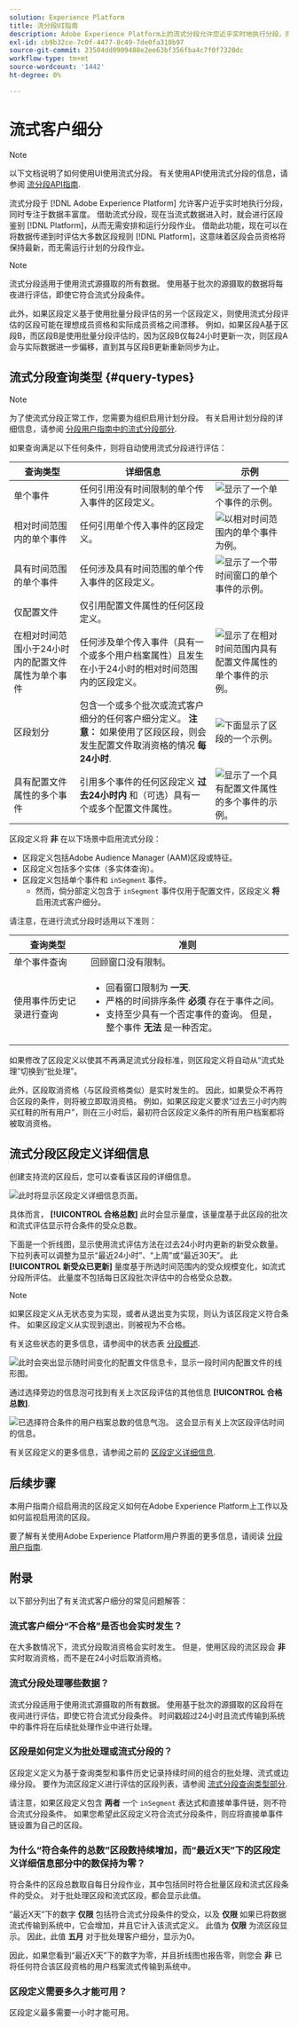 ```yaml
---
solution: Experience Platform
title: 流分段UI指南
description: Adobe Experience Platform上的流式分段允许您近乎实时地执行分段，同时专注于数据丰富度。 借助流式分段，现在可在数据进入Platform时进行区段鉴别，从而无需安排和运行分段作业。 借助此功能，现在可以在将数据传递到Platform时评估大多数区段规则，这意味着区段成员资格将保持最新，而无需运行计划的分段作业。
exl-id: cb9b32ce-7c0f-4477-8c49-7de0fa310b97
source-git-commit: 23504dd0909488e2ee63bf356fba4c7f0f7320dc
workflow-type: tm+mt
source-wordcount: '1442'
ht-degree: 0%

---
```


# 流式客户细分

>[!NOTE]
>
>以下文档说明了如何使用UI使用流式分段。 有关使用API使用流式分段的信息，请参阅 [流分段API指南](../api/streaming-segmentation.md).

流式分段于 [!DNL Adobe Experience Platform] 允许客户近乎实时地执行分段，同时专注于数据丰富度。 借助流式分段，现在当流式数据进入时，就会进行区段鉴别 [!DNL Platform]，从而无需安排和运行分段作业。 借助此功能，现在可以在将数据传递到时评估大多数区段规则 [!DNL Platform]，这意味着区段会员资格将保持最新，而无需运行计划的分段作业。

>[!NOTE]
>
>流式分段适用于使用流式源摄取的所有数据。 使用基于批次的源摄取的数据将每夜进行评估，即使它符合流式分段条件。
>
>此外，如果区段定义基于使用批量分段评估的另一个区段定义，则使用流式分段评估的区段可能在理想成员资格和实际成员资格之间漂移。 例如，如果区段A基于区段B，而区段B是使用批量分段评估的，因为区段B仅每24小时更新一次，则区段A会与实际数据进一步偏移，直到其与区段B更新重新同步为止。

## 流式分段查询类型 {#query-types}

>[!NOTE]
>
>为了使流式分段正常工作，您需要为组织启用计划分段。 有关启用计划分段的详细信息，请参阅 [分段用户指南中的流式分段部分](./overview.md#scheduled-segmentation).

如果查询满足以下任何条件，则将自动使用流式分段进行评估：

| 查询类型 | 详细信息 | 示例 |
| ---------- | ------- | ------- |
| 单个事件 | 任何引用没有时间限制的单个传入事件的区段定义。 | ![显示了一个单个事件的示例。](../images/ui/streaming-segmentation/incoming-hit.png) |
| 相对时间范围内的单个事件 | 任何引用单个传入事件的区段定义。 | ![以相对时间范围内的单个事件为例。](../images/ui/streaming-segmentation/relative-hit-success.png) |
| 具有时间范围的单个事件 | 任何涉及具有时间范围的单个传入事件的区段定义。 | ![显示了一个带时间窗口的单个事件的示例。](../images/ui/streaming-segmentation/historic-time-window.png) |
| 仅配置文件 | 仅引用配置文件属性的任何区段定义。 | |
| 在相对时间范围小于24小时内的配置文件属性为单个事件 | 任何涉及单个传入事件（具有一个或多个用户档案属性）且发生在小于24小时的相对时间范围内的区段定义。 | ![显示了在相对时间范围内具有配置文件属性的单个事件的示例。](../images/ui/streaming-segmentation/profile-relative-success.png) |
| 区段划分 | 包含一个或多个批次或流式客户细分的任何客户细分定义。 **注意：** 如果使用了区段区段，则会发生配置文件取消资格的情况 **每24小时**. | ![下面显示了区段的一个示例。](../images/ui/streaming-segmentation/two-batches.png) |
| 具有配置文件属性的多个事件 | 引用多个事件的任何区段定义 **过去24小时内** 和（可选）具有一个或多个配置文件属性。 | ![显示了一个具有配置文件属性的多个事件的示例。](../images/ui/streaming-segmentation/event-history-success.png) |

区段定义将 **非** 在以下场景中启用流式分段：

- 区段定义包括Adobe Audience Manager (AAM)区段或特征。
- 区段定义包括多个实体（多实体查询）。
- 区段定义包括单个事件和 `inSegment` 事件。
   - 然而，倘分部定义包含于 `inSegment` 事件仅用于配置文件，区段定义 **将** 启用流式客户细分。

请注意，在进行流式分段时适用以下准则：

| 查询类型 | 准则 |
| ---------- | -------- |
| 单个事件查询 | 回顾窗口没有限制。 |
| 使用事件历史记录进行查询 | <ul><li>回看窗口限制为 **一天**.</li><li>严格的时间排序条件 **必须** 存在于事件之间。</li><li>支持至少具有一个否定事件的查询。 但是，整个事件 **无法** 是一种否定。</li></ul> |

如果修改了区段定义以使其不再满足流式分段标准，则区段定义将自动从“流式处理”切换到“批处理”。

此外，区段取消资格（与区段资格类似）是实时发生的。 因此，如果受众不再符合区段的条件，则将被立即取消资格。 例如，如果区段定义要求“过去三小时内购买红鞋的所有用户”，则在三小时后，最初符合区段定义条件的所有用户档案都将被取消资格。

## 流式分段区段定义详细信息

创建支持流的区段后，您可以查看该区段的详细信息。

![此时将显示区段定义详细信息页面。](../images/ui/streaming-segmentation/monitoring-streaming-segment.png)

具体而言， **[!UICONTROL 合格总数]** 此时会显示量度，该量度基于此区段的批次和流式评估显示符合条件的受众总数。

下面是一个折线图，显示使用流式评估方法在过去24小时内更新的新受众数量。 下拉列表可以调整为显示“最近24小时”、“上周”或“最近30天”。 此 **[!UICONTROL 新受众已更新]** 量度基于所选时间范围内的受众规模变化，如流式分段所评估。 此量度不包括每日区段批次评估中的合格受众总数。

>[!NOTE]
>
>如果区段定义从无状态变为实现，或者从退出变为实现，则认为该区段定义符合条件。 如果区段定义从实现到退出，则被视为不合格。
>
>有关这些状态的更多信息，请参阅中的状态表 [分段概述](./overview.md#browse).

![此时会突出显示随时间变化的配置文件信息卡，显示一段时间内配置文件的线形图。](../images/ui/streaming-segmentation/monitoring-streaming-segment-graph.png)

通过选择旁边的信息泡可找到有关上次区段评估的其他信息 **[!UICONTROL 合格总数]**.

![已选择符合条件的用户档案总数的信息气泡。 这会显示有关上次区段评估时间的信息。](../images/ui/streaming-segmentation/info-bubble.png)

有关区段定义的更多信息，请参阅之前的 [区段定义详细信息](#segment-details).

## 后续步骤

本用户指南介绍启用流的区段定义如何在Adobe Experience Platform上工作以及如何监视启用流的区段。

要了解有关使用Adobe Experience Platform用户界面的更多信息，请阅读 [分段用户指南](./overview.md).

## 附录

以下部分列出了有关流式客户细分的常见问题解答：

### 流式客户细分“不合格”是否也会实时发生？

在大多数情况下，流式分段取消资格会实时发生。 但是，使用区段的流区段会 **非** 实时取消资格，而不是在24小时后取消资格。

### 流式分段处理哪些数据？

流式分段适用于使用流式源摄取的所有数据。 使用基于批次的源摄取的区段将在夜间进行评估，即使它符合流式分段条件。 时间戳超过24小时且流式传输到系统中的事件将在后续批处理作业中进行处理。

### 区段是如何定义为批处理或流式分段的？

区段定义定义为基于查询类型和事件历史记录持续时间的组合的批处理、流式或边缘分段。 要作为流区段定义进行评估的区段列表，请参阅 [流式分段查询类型部分](#query-types).

请注意，如果区段定义包含 **两者** 一个 `inSegment` 表达式和直接单事件链，则不符合流式分段条件。 如果您希望此区段定义符合流式分段条件，则应将直接单事件链设置为自己的区段。

### 为什么“符合条件的总数”区段数持续增加，而“最近X天”下的区段定义详细信息部分中的数保持为零？

符合条件的区段总数取自每日分段作业，其中包括同时符合批量区段和流式区段条件的受众。 对于批处理区段和流式区段，都会显示此值。

“最近X天”下的数字 **仅限** 包括符合流式分段条件的受众，以及 **仅限** 如果已将数据流式传输到系统中，它会增加，并且它计入该流式定义。 此值为 **仅限** 为流区段显示。 因此，此值 **五月** 对于批处理客户细分，显示为0。

因此，如果您看到“最近X天”下的数字为零，并且折线图也报告零，则您会 **非** 已将任何符合该区段资格的用户档案流式传输到系统中。

### 区段定义需要多久才能可用？

区段定义最多需要一小时才能可用。
